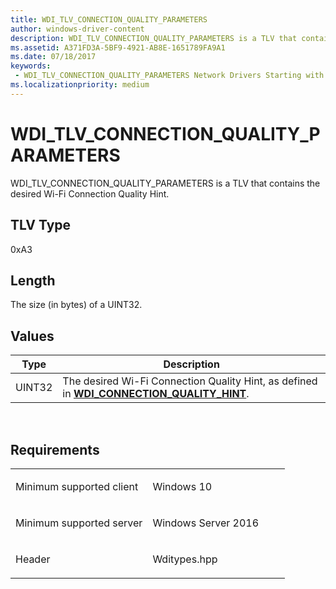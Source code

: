 ```yaml
---
title: WDI_TLV_CONNECTION_QUALITY_PARAMETERS
author: windows-driver-content
description: WDI_TLV_CONNECTION_QUALITY_PARAMETERS is a TLV that contains the desired Wi-Fi Connection Quality Hint.
ms.assetid: A371FD3A-5BF9-4921-AB8E-1651789FA9A1
ms.date: 07/18/2017
keywords:
 - WDI_TLV_CONNECTION_QUALITY_PARAMETERS Network Drivers Starting with Windows Vista
ms.localizationpriority: medium
---
```


# WDI\_TLV\_CONNECTION\_QUALITY\_PARAMETERS


WDI\_TLV\_CONNECTION\_QUALITY\_PARAMETERS is a TLV that contains the desired Wi-Fi Connection Quality Hint.

## TLV Type


0xA3

## Length


The size (in bytes) of a UINT32.

## Values


| Type   | Description                                                                                                                          |
|--------|--------------------------------------------------------------------------------------------------------------------------------------|
| UINT32 | The desired Wi-Fi Connection Quality Hint, as defined in [**WDI\_CONNECTION\_QUALITY\_HINT**](https://msdn.microsoft.com/library/windows/hardware/dn897807). |

 

Requirements
------------

<table>
<colgroup>
<col width="50%" />
<col width="50%" />
</colgroup>
<tbody>
<tr class="odd">
<td><p>Minimum supported client</p></td>
<td><p>Windows 10</p></td>
</tr>
<tr class="even">
<td><p>Minimum supported server</p></td>
<td><p>Windows Server 2016</p></td>
</tr>
<tr class="odd">
<td><p>Header</p></td>
<td>Wditypes.hpp</td>
</tr>
</tbody>
</table>

 

 




